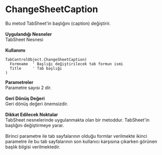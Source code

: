 # ChangeSheetCaption

Bu metod TabSheet'in başlığını (caption) değiştirir.\
\
**Uygulandığı Nesneler**\
TabSheet Nesnesi\
\
**Kullanımı**

```
TabControlObject.ChangeSheetCaption(
  Formname  ' Başlığı değiştirilecek tab formun ismi
  Title     ' Tab başlığı
)
```

**Parametreler**\
Parametre sayısı 2 dir.\
\
**Geri Dönüş Değeri**\
Geri dönüş değeri önemsizdir.\
\
**Dikkat Edilecek Noktalar**\
TabSheet nesnelerinde uygulanmakta olan bir metoddur. TabSheet'in başlığını değiştirmeye yarar.\
\
Birinci parametre ile tab sayfalarının olduğu formlar verilmekte ikinci parametre ile bu tab sayfalarının son kullanıcı karşısına çıkarken görünen başlık bilgisi verilmektedir.
